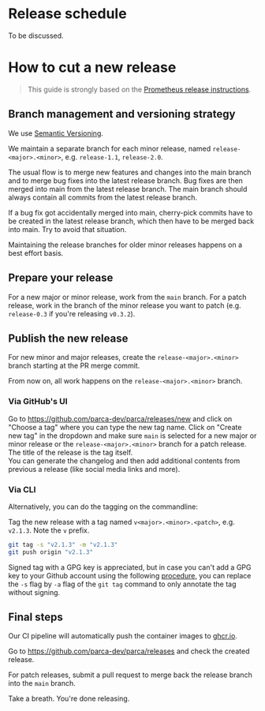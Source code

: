 # Release schedule

To be discussed.

# How to cut a new release

> This guide is strongly based on the [Prometheus release instructions](https://github.com/prometheus/prometheus/blob/main/RELEASE.md).

## Branch management and versioning strategy

We use [Semantic Versioning](http://semver.org/).

We maintain a separate branch for each minor release, named `release-<major>.<minor>`, e.g. `release-1.1`, `release-2.0`.

The usual flow is to merge new features and changes into the main branch and to merge bug fixes into the latest release branch. Bug fixes are then merged into main from the latest release branch. The main branch should always contain all commits from the latest release branch.

If a bug fix got accidentally merged into main, cherry-pick commits have to be created in the latest release branch, which then have to be merged back into main. Try to avoid that situation.

Maintaining the release branches for older minor releases happens on a best effort basis.

## Prepare your release

For a new major or minor release, work from the `main` branch. For a patch release, work in the branch of the minor release you want to patch (e.g. `release-0.3` if you're releasing `v0.3.2`).

## Publish the new release

For new minor and major releases, create the `release-<major>.<minor>` branch starting at the PR merge commit.

From now on, all work happens on the `release-<major>.<minor>` branch.

### Via GitHub's UI

Go to https://github.com/parca-dev/parca/releases/new and click on "Choose a tag" where you can type the new tag name.
Click on "Create new tag" in the dropdown and make sure `main` is selected for a new major or minor release or the `release-<major>.<minor>` branch for a patch release. 
The title of the release is the tag itself.  
You can generate the changelog and then add additional contents from previous a release (like social media links and more).

### Via CLI

Alternatively, you can do the tagging on the commandline:

Tag the new release with a tag named `v<major>.<minor>.<patch>`, e.g. `v2.1.3`. Note the `v` prefix.

```bash
git tag -s "v2.1.3" -m "v2.1.3"
git push origin "v2.1.3"
```

Signed tag with a GPG key is appreciated, but in case you can't add a GPG key to your Github account using the following [procedure](https://help.github.com/articles/generating-a-gpg-key/), you can replace the `-s` flag by `-a` flag of the `git tag` command to only annotate the tag without signing.

## Final steps

Our CI pipeline will automatically push the container images to [ghcr.io](ghcr.io/parca-dev/parca).

Go to https://github.com/parca-dev/parca/releases and check the created release.

For patch releases, submit a pull request to merge back the release branch into the `main` branch.

Take a breath. You're done releasing.
